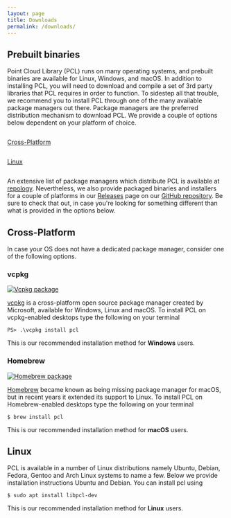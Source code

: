 ```yaml
---
layout: page
title: Downloads
permalink: /downloads/
---
```


## Prebuilt binaries


Point Cloud Library (PCL) runs on many operating systems, and prebuilt binaries are available for Linux, Windows, and macOS. In addition to installing PCL, you will need to download and compile a set of 3rd party libraries that PCL requires in order to function. To sidestep all that trouble, we recommend you to install PCL through one of the many available package managers out there. Package managers are the preferred distribution mechanism to download PCL. We provide a couple of options below dependent on your platform of choice.

<div class="row">
	<div class="column column-2 icon-with-text">
		<a href="#cross-platform" class="clear"><div class="fas fa-desktop icon-large"></div></a>
		<p><a href="#cross-platform">Cross-Platform</a></p>
	</div>
	<div class="column column-2 icon-with-text">
		<a href="#linux" class="clear"><div class="fab fa-linux icon-large"></div></a>
		<p><a href="#linux">Linux</a></p>
	</div>
</div>

An extensive list of package managers which distribute PCL is available at [repology](https://repology.org/project/pcl-pointclouds/packages).
Nevertheless, we also provide packaged binaries and installers for a couple of platforms in our [Releases](https://github.com/PointCloudLibrary/pcl/releases) page on our [GitHub repository](https://github.com/PointCloudLibrary/pcl). Be sure to check that out, in case you're looking for something different than what is provided in the options below.

## Cross-Platform

In case your OS does not have a dedicated package manager, consider one of the following options.

### vcpkg

[![Vcpkg package](https://repology.org/badge/version-for-repo/vcpkg/pcl-pointclouds.svg)](https://github.com/Microsoft/vcpkg/tree/master/ports/pcl)

[vcpkg](https://github.com/microsoft/vcpkg) is a cross-platform open source package manager created by Microsoft, available for Windows, Linux and macOS. To install PCL on vcpkg-enabled desktops type the following on your terminal

```
PS> .\vcpkg install pcl
```

This is our recommended installation method for **Windows** users.

### Homebrew

[![Homebrew package](https://repology.org/badge/version-for-repo/homebrew/pcl-pointclouds.svg)](https://formulae.brew.sh/formula/pcl)

[Homebrew](https://brew.sh/) became known as being missing package manager for macOS, but in recent years it extended its support to Linux. To install PCL on Homebrew-enabled desktops type the following on your terminal

```
$ brew install pcl
```

This is our recommended installation method for **macOS** users.


## Linux

PCL is available in a number of Linux distributions namely Ubuntu, Debian, Fedora, Gentoo and Arch Linux systems to name a few. Below we provide installation instructions Ubuntu and Debian. You can install pcl using

```
$ sudo apt install libpcl-dev
```

This is our recommended installation method for **Linux** users.